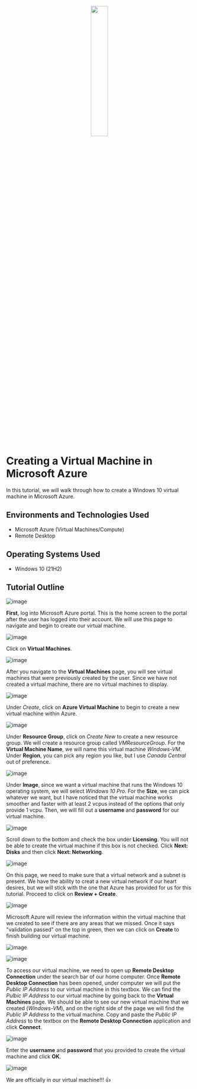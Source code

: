 <p align="center">
  <img src="https://i.imgur.com/IvCp8TH.png" height="30%" width="30%">
</p>

<h1>Creating a Virtual Machine in Microsoft Azure</h1>
In this tutorial, we will walk through how to create a Windows 10 virtual machine in Microsoft Azure. <br />

<h2>Environments and Technologies Used</h2>

- Microsoft Azure (Virtual Machines/Compute)
- Remote Desktop

<h2>Operating Systems Used </h2>

- Windows 10 (21H2)

<h2>Tutorial Outline</h2>

![image](https://github.com/user-attachments/assets/ca5138e1-0f85-4e77-9a57-19d3ab8ffff7)

<b>First</b>, log into Microsoft Azure portal. This is the home screen to the portal after the user has logged into their account. We will use this page to navigate and begin to create our virtual machine.

![image](https://github.com/user-attachments/assets/77fd8456-d4fd-4c92-aaa5-fa688e795441)

Click on <b>Virtual Machines</b>.

![image](https://github.com/user-attachments/assets/4cee3369-f9ee-4687-a8f5-f169787555dd)

After you navigate to the <b>Virtual Machines</b> page, you will see virtual machines that were previously created by the user. Since we have not created a virtual machine, there are no virtual machines to display.

![image](https://github.com/user-attachments/assets/388a1e25-9e3f-4779-9a45-4e7c573d42ea)

Under <i>Create</i>, click on <b>Azure Virtual Machine</b> to begin to create a new virtual machine within Azure.

![image](https://github.com/user-attachments/assets/72375aec-dd30-4c8e-aba7-aa3d346459b4)

Under <b>Resource Group</b>, click on <i>Create New</i> to create a new resource group. We will create a resource group called <i>VMResourceGroup</i>. For the <b>Virtual Machine Name</b>, we will name this virtual machine <i>Windows-VM</i>. Under <b>Region</b>, you can pick any region you like, but I use <i>Canada Central</i> out of preference.

![image](https://github.com/user-attachments/assets/d4fcf187-b764-4d15-abfa-19a898cc2858)

Under <b>Image</b>, since we want a virtual machine that runs the Windows 10 operating system, we will select <i>Windows 10 Pro</i>. For the <b>Size</b>, we can pick whatever we want, but I have noticed that the virtual machine works smoother and faster with at least 2 vcpus instead of the options that only provide 1 vcpu. Then, we will fill out a <b>username</b> and <b>password</b> for our virtual machine.

![image](https://github.com/user-attachments/assets/61492637-ce59-4b13-b774-ea99b0671b31)

Scroll down to the bottom and check the box under <b>Licensing</b>. You will not be able to create the virtual machine if this box is not checked. Click <b>Next: Disks</b> and then click <b>Next: Networking</b>.

![image](https://github.com/user-attachments/assets/7b203abb-e30a-4484-9790-1ae007abd32e)

On this page, we need to make sure that a virtual network and a subnet is present. We have the ability to creat a new virtual network if our heart desires, but we will stick with the one that Azure has provided for us for this tutorial. Proceed to click on <b>Review + Create</b>.

![image](https://github.com/user-attachments/assets/aaccd4fa-cdee-48ec-abd6-7f4d371f1252)

Microsoft Azure will review the information within the virtual machine that we created to see if there are any areas that we missed. Once it says "validation passed" on the top in green, then we can click on <b>Create</b> to finish building our virtual machine.

![image](https://github.com/user-attachments/assets/166f2c67-572c-4f3b-9e1a-eb966ca2a9b3)

![image](https://github.com/user-attachments/assets/de5ac17c-34e1-48d8-912c-c168fa701295)

To access our virtual machine, we need to open up <b>Remote Desktop Connection</b> under the search bar of our home computer. Once <b>Remote Desktop Connection</b> has been opened, under computer we will put the <i>Public IP Address</i> to our virtual machine in this textbox. We can find the <i>Pulbic IP Address</i> to our virtual machine by going back to the <b>Virtual Machines</b> page. We should be able to see our new virtual machine that we created (<i>Windows-VM</i>), and on the right side of the page we will find the <i>Public IP Address</i> to the virtual machine. Copy and paste the <i>Public IP Address</i> to the textbox on the <b>Remote Desktop Connection</b> application and click <b>Connect</b>.

![image](https://github.com/user-attachments/assets/7d2d58b3-8039-45a3-9291-3ed8ad6f1481)

Enter the <b>username</b> and <b>password</b> that you provided to create the virtual machine and click <b>OK</b>.

![image](https://github.com/user-attachments/assets/13e395ff-2013-4904-a327-c6e6e2810d94)

We are officially in our virtual machine!!! 👍


